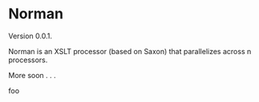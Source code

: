 
Norman
======

Version 0.0.1.

Norman is an XSLT processor (based on Saxon) that parallelizes across n processors.

More soon . . .

foo
